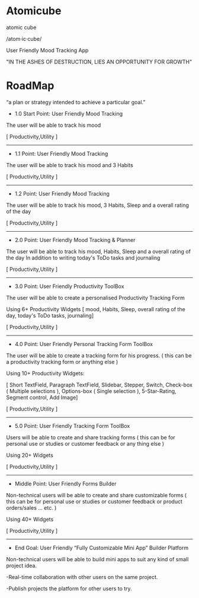 # Atomicube

atomic cube

/atom·ic·cube/

User Friendly Mood Tracking App


"IN THE ASHES OF DESTRUCTION, LIES AN OPPORTUNITY FOR GROWTH"



# RoadMap
“a plan or strategy intended to achieve a particular goal.”

- 1.0 Start Point:
User Friendly Mood Tracking 

The user will be able to track his mood

[ Productivity,Utility ] 

---

- 1.1 Point:
User Friendly Mood Tracking 

The user will be able to track his mood and 3 Habits

[ Productivity,Utility ] 

---

- 1.2 Point:
User Friendly Mood Tracking 

The user will be able to track his mood, 3 Habits, Sleep and a overall rating of the day

[ Productivity,Utility ] 

---

- 2.0 Point:
User Friendly Mood Tracking & Planner 

The user will be able to track his mood, Habits, Sleep and a overall rating of the day
In addition to writing today's ToDo tasks and journaling

[ Productivity,Utility ] 

---

- 3.0 Point:
User Friendly Productivity ToolBox 

The user will be able to create a personalised Productivity Tracking Form

Using 6+ Productivity Widgets
[ mood, Habits, Sleep, overall rating of the day, today's ToDo tasks, journaling] 

[ Productivity,Utility ] 

---

- 4.0 Point:
User Friendly Personal Tracking Form ToolBox

The user will be able to create a tracking form for his progress. 
( this can be a productivity tracking form or anything else ) 

Using 10+ Productivity Widgets:

[ Short TextField, Paragraph TextField, Slidebar, Stepper, Switch, Check-box ( Multiple selections ), Options-box ( Single selection ), 5-Star-Rating, Segment control, Add Image] 

[ Productivity,Utility ] 

---

- 5.0 Point:
User Friendly Tracking Form ToolBox 

Users will be able to create and share tracking forms 
( this can be for personal use or studies or customer feedback or any thing else ) 

Using 20+ Widgets

[ Productivity,Utility ] 

---

- Middle Point:
User Friendly Forms Builder 

Non-technical users will be able to create and share customizable forms
( this can be for personal use or studies or customer feedback or product orders/sales … etc. ) 

Using 40+ Widgets

[ Productivity,Utility ] 

---

- End Goal:
User Friendly “Fully Customizable Mini App” Builder Platform

Non-technical users will be able to build mini apps to suit any kind of small project idea.

  -Real-time collaboration with other users on the same project.
  
  -Publish projects the platform for other users to try.



